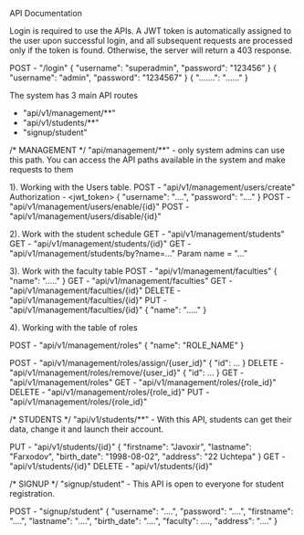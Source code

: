 API Documentation

Login is required to use the APIs. A JWT token is automatically assigned to the user upon successful login, and all subsequent requests are processed only if the token is found. Otherwise, the server will return a 403 response.

POST - "/login"
{
    "username": "superadmin",
    "password": "123456"
}
{
    "username": "admin",
    "password": "1234567"
}
{
	".......": "......"
}

The system has 3 main API routes
- "api/v1/management/**"
- "api/v1/students/**"
- "signup/student"



/* MANAGEMENT */
"api/management/**" - only system admins can use this path. You can access the API paths available in the system and make requests to them

1). Working with the Users table.
POST - "api/v1/management/users/create"
Authorization - <jwt_token>
{
    "username": "....",
    "password": "...."
}
POST - "api/v1/management/users/enable/{id}"
POST - "api/v1/management/users/disable/{id}"


2). Work with the student schedule
GET - "api/v1/management/students"
GET - "api/v1/management/students/{id}"
GET - "api/v1/management/students/by?name=..."
Param
name = "..."


3). Work with the faculty table
POST - "api/v1/management/faculties"
{
	"name": "....."
}
GET - "api/v1/management/faculties"
GET - "api/v1/management/faculties/{id}"
DELETE - "api/v1/management/faculties/{id}"
PUT - "api/v1/management/faculties/{id}"
{
    "name": "....."
}


4). Working with the table of roles

POST - "api/v1/management/roles"
{
	"name": "ROLE_NAME"
}

POST - "api/v1/management/roles/assign/{user_id}"
{
	"id": ...
}
DELETE - "api/v1/management/roles/remove/{user_id}"
{
	"id": ...
}
GET - "api/v1/management/roles"
GET - "api/v1/management/roles/{role_id}"
DELETE - "api/v1/management/roles/{role_id}"
PUT - "api/v1/management/roles/{role_id}"


/* STUDENTS */
"api/v1/students/**" - With this API, students can get their data, change it and launch their account.

PUT - "api/v1/students/{id}"
{
    "firstname": "Javoxir",
    "lastname": "Farxodov",
    "birth_date": "1998-08-02",
    "address": "22 Uchtepa"
}
GET - "api/v1/students/{id}"
DELETE - "api/v1/students/{id}"

/* SIGNUP */
"signup/student" - This API is open to everyone for student registration.

POST - "signup/student"
{
    "username": "....",
    "password": "....",
    "firstname": "....",
    "lastname": "....",
    "birth_date": "....",
    "faculty": ....,
    "address": "...."
}
